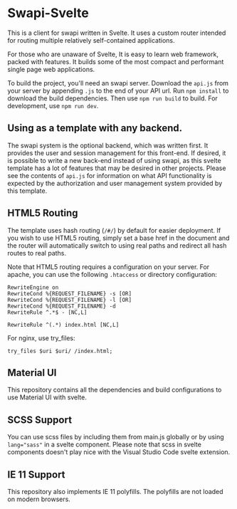 # Swapi-Svelte

This is a client for swapi written in Svelte. It uses a custom router intended for routing multiple relatively self-contained applications.

For those who are unaware of Svelte, It is easy to learn web framework, packed with features. It builds some of the most compact and performant single page web applications.

To build the project, you'll need an swapi server. Download the `api.js` from your server by appending `.js` to the end of your API url. Run `npm install` to download the build dependencies. Then use `npm run build` to build. For development, use `npm run dev`.

## Using as a template with any backend.

The swapi system is the optional backend, which was written first. It provides the user and session management for this front-end. If desired, it is possible to write a new back-end instead of using swapi, as this svelte template has a lot of features that may be desired in other projects. Please see the contents of `api.js` for information on what API functionality is expected by the authorization and user management system provided by this template.

## HTML5 Routing

The template uses hash routing (`/#/`) by default for easier deployment. If you wish to use HTML5 routing, simply set a base href in the document and the router will automatically switch to using real paths and redirect all hash routes to real paths.

Note that HTML5 routing requires a configuration on your server. For apache, you can use the following `.htaccess` or directory configuration:

```
RewriteEngine on
RewriteCond %{REQUEST_FILENAME} -s [OR]
RewriteCond %{REQUEST_FILENAME} -l [OR]
RewriteCond %{REQUEST_FILENAME} -d
RewriteRule ^.*$ - [NC,L]

RewriteRule ^(.*) index.html [NC,L]
```

For nginx, use try\_files:
```
try_files $uri $uri/ /index.html;
```

## Material UI

This repository contains all the dependencies and build configurations to use Material UI with svelte.

## SCSS Support

You can use scss files by including them from main.js globally or by using `lang="sass"` in a svelte component. Please note that scss in svelte components doesn't play nice with the Visual Studio Code svelte extension.

## IE 11 Support

This repository also implements IE 11 polyfills. The polyfills are not loaded on modern browsers.
